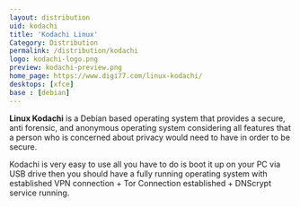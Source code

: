 ```yaml
---
layout: distribution
uid: kodachi
title: 'Kodachi Linux'
Category: Distribution
permalink: /distribution/kodachi
logo: kodachi-logo.png
preview: kodachi-preview.png
home_page: https://www.digi77.com/linux-kodachi/
desktops: [xfce]
base : [debian]
---
```


**Linux Kodachi** is a Debian based operating system that provides a secure, anti forensic,
and anonymous operating system considering all features that a person who is concerned about privacy
would need to have in order to be secure.

Kodachi is very easy to use all you have to do is boot it up on your PC via USB drive then you should 
have a fully running operating system with established VPN connection + Tor Connection established + 
DNScrypt service running. 